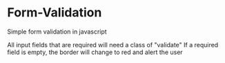 # Form-Validation
Simple form validation in javascript

All input fields that are required will need a class of "validate"
If a required field is empty, the border will change to red and alert the user
